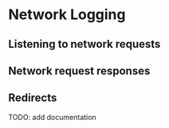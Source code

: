 # Network Logging

## Listening to network requests

## Network request responses

## Redirects

TODO: add documentation
